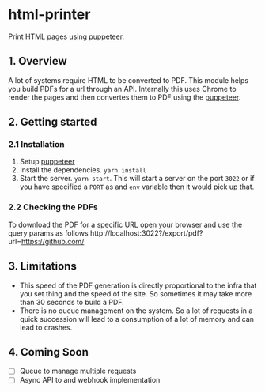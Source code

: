 # html-printer
Print HTML pages using [puppeteer](https://github.com/puppeteer/puppeteer).


## 1. Overview
A lot of systems require HTML to be converted to PDF. This module helps you build PDFs for a url through an API. Internally this uses Chrome to render the pages and then convertes them to PDF using the [puppeteer](https://github.com/puppeteer/puppeteer).

## 2. Getting started

### 2.1 Installation
1. Setup [puppeteer](https://github.com/puppeteer/puppeteer#installation)
2. Install the dependencies. `yarn install`
3. Start the server. `yarn start`. This will start a server on the port `3022` or if you have specified a `PORT` as and `env` variable then it would pick up that.

### 2.2 Checking the PDFs
To download the PDF for a specific URL open your browser and use the query params as follows
http://localhost:3022?/export/pdf?url=https://github.com/

## 3. Limitations
- This speed of the PDF generation is directly proportional to the infra that you set thing and the speed of the site. So sometimes it may take more than 30 seconds to build a PDF.
- There is no queue management on the system. So a lot of requests in a quick succession will lead to a consumption of a lot of memory and can lead to crashes.

## 4. Coming Soon
- [ ] Queue to manage multiple requests
- [ ] Async API to and webhook implementation
